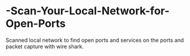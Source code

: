 # -Scan-Your-Local-Network-for-Open-Ports
Scanned local network to find open ports and services on the ports and packet capture with wire shark. 
